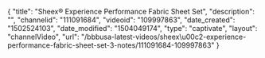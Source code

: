 {
    "title": "Sheex&reg; Experience Performance Fabric Sheet Set",
    "description": "",
    "channelid": "111091684",
    "videoid": "109997863",
    "date_created": "1502524103",
    "date_modified": "1504049174",
    "type": "captivate",
    "layout": "channelVideo",
    "url": "\/bbbusa-latest-videos\/sheex\u00c2-experience-performance-fabric-sheet-set-3-notes\/111091684-109997863"
}